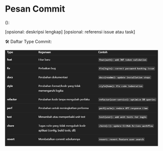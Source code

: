# Pesan Commit

<type>(<scope>): <short summary>

[opsional: deskripsi lengkap]
[opsional: referensi issue atau task]

🛠 Daftar Type Commit:

![alt text](commit-message.png)

